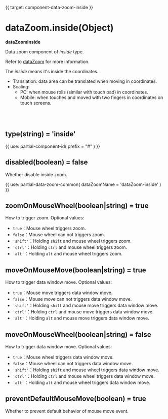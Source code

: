
{{ target: component-data-zoom-inside }}

# dataZoom.inside(Object)

**dataZoomInside**

Data zoom component of *inside* type.

Refer to [dataZoom](~dataZoom) for more information.

The *inside* means it's inside the coordinates.

+ Translation: data area can be translated when moving in coordinates.
+ Scaling:
    + PC: when mouse rolls (similar with touch pad) in coordinates.
    + Mobile: when touches and moved with two fingers in coordinates on touch screens.

<br>
<br>

## type(string) = 'inside'

{{ use: partial-component-id(
    prefix = "#"
) }}

## disabled(boolean) = false

Whether disable inside zoom.

{{ use: partial-data-zoom-common(
    dataZoomName = 'dataZoom-inside'
) }}

## zoomOnMouseWheel(boolean|string) = true

How to trigger zoom. Optional values:

+ `true`：Mouse wheel triggers zoom.
+ `false`：Mouse wheel can not triggers zoom.
+ `'shift'`：Holding `shift` and mouse wheel triggers zoom.
+ `'ctrl'`：Holding `ctrl` and mouse wheel triggers zoom.
+ `'alt'`：Holding `alt` and mouse wheel triggers zoom.

## moveOnMouseMove(boolean|string) = true

How to trigger data window move. Optional values:

+ `true`：Mouse move triggers data window move.
+ `false`：Mouse move can not triggers data window move.
+ `'shift'`：Holding `shift` and mouse move triggers data window move.
+ `'ctrl'`：Holding `ctrl` and mouse move triggers data window move.
+ `'alt'`：Holding `alt` and mouse move triggers data window move.

## moveOnMouseWheel(boolean|string) = false

How to trigger data window move. Optional values:

+ `true`：Mouse wheel triggers data window move.
+ `false`：Mouse wheel can not triggers data window move.
+ `'shift'`：Holding `shift` and mouse wheel triggers data window move.
+ `'ctrl'`：Holding `ctrl` and mouse wheel triggers data window move.
+ `'alt'`：Holding `alt` and mouse wheel triggers data window move.

## preventDefaultMouseMove(boolean) = true

Whether to prevent default behavior of mouse move event.

